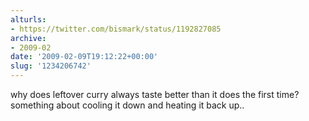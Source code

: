 ```yaml
---
alturls:
- https://twitter.com/bismark/status/1192827085
archive:
- 2009-02
date: '2009-02-09T19:12:22+00:00'
slug: '1234206742'
---
```


why does leftover curry always taste better than it does the first time? something about cooling it down and heating it back up..

